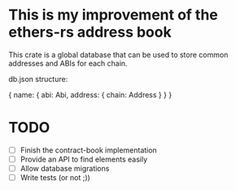 # This is my improvement of the ethers-rs address book

This crate is a global database that can be used to store common addresses and ABIs for each chain.

db.json structure:

{
  name: {
    abi: Abi,
    address: {
      chain: Address
    }
  }
}

# TODO

- [ ] Finish the contract-book implementation
- [ ] Provide an API to find elements easily
- [ ] Allow database migrations
- [ ] Write tests (or not ;))
